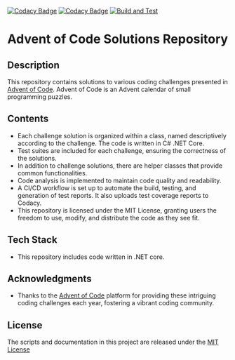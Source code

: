 [![Codacy Badge](https://app.codacy.com/project/badge/Grade/95ac6c88fad04c6fb2c4b4fdec33cf7b)](https://app.codacy.com/gh/mszczer/AoC/dashboard?utm_source=gh&utm_medium=referral&utm_content=&utm_campaign=Badge_grade)
[![Codacy Badge](https://app.codacy.com/project/badge/Coverage/95ac6c88fad04c6fb2c4b4fdec33cf7b)](https://app.codacy.com/gh/mszczer/AoC/dashboard?utm_source=gh&utm_medium=referral&utm_content=&utm_campaign=Badge_coverage)
[![Build and Test](https://github.com/mszczer/AoC/actions/workflows/dotnet.yml/badge.svg)](https://github.com/mszczer/AoC/actions/workflows/dotnet.yml)

# Advent of Code Solutions Repository

## Description
This repository contains solutions to various coding challenges presented in [Advent of Code](https://adventofcode.com/). Advent of Code is an Advent calendar of small programming puzzles.

## Contents
- Each challenge solution is organized within a class, named descriptively according to the challenge. The code is written in C# .NET Core.
- Test suites are included for each challenge, ensuring the correctness of the solutions.
- In addition to challenge solutions, there are helper classes that provide common functionalities.
- Code analysis is implemented to maintain code quality and readability.
- A CI/CD workflow is set up to automate the build, testing, and generation of test reports. It also uploads test coverage reports to Codacy.
- This repository is licensed under the MIT License, granting users the freedom to use, modify, and distribute the code as they see fit.

## Tech Stack
- This repository includes code written in .NET core.

## Acknowledgments
- Thanks to the [Advent of Code](https://adventofcode.com/) platform for providing these intriguing coding challenges each year, fostering a vibrant coding community.

## License

The scripts and documentation in this project are released under the [MIT License](https://github.com/mszczer/AoC/blob/main/LICENSE)
